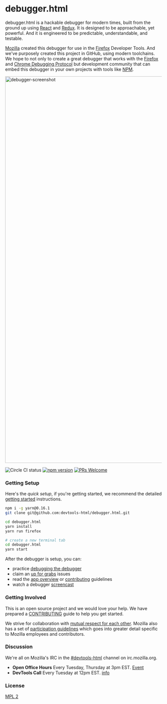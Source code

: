 # debugger.html

debugger.html is a hackable debugger for modern times, built from the ground up using [React][react] and [Redux][redux].  It is designed to be approachable, yet powerful.  And it is engineered to be predictable, understandable, and testable.

[Mozilla][mozilla] created this debugger for use in the [Firefox][mozilla-firefox] Developer Tools.  And we've purposely created this project in GitHub, using modern toolchains.  We hope to not only to create a great debugger that works with the [Firefox](https://wiki.mozilla.org/Remote_Debugging_Protocol) and [Chrome Debugging Protocol](https://chromedevtools.github.io/debugger-protocol-viewer/1-1/) but development community that can embed this debugger in your own projects with tools like [NPM](http://npmjs.com/).

<img width="1240" alt="debugger-screenshot" src="https://cloud.githubusercontent.com/assets/2134/20220906/29932702-a7e4-11e6-8754-69ee914a30d5.png">

![Circle CI status](https://circleci.com/gh/devtools-html/debugger.html.svg??&style=shield)
[![npm version](https://img.shields.io/npm/v/debugger.html.svg)](https://www.npmjs.com/package/debugger.html)
[![PRs Welcome](https://img.shields.io/badge/PRs-welcome-brightgreen.svg?style=flat-square)](http://makeapullrequest.com)

### Getting Setup

Here's the *quick setup*, if you're getting started, we recommend the detailed [getting started][getting-started] instructions.

```bash
npm i -g yarn@0.16.1
git clone git@github.com:devtools-html/debugger.html.git

cd debugger.html
yarn install
yarn run firefox

# create a new terminal tab
cd debugger.html
yarn start
```

After the debugger is setup, you can:

* practice [debugging the debugger][first-activity]
* claim an [up for grabs][up-for-grabs] issues
* read the [app overview][app-overview] or [contributing][contributing] guidelines
* watch a debugger [screencast][getting-started-screencast]

### Getting Involved

This is an open source project and we would love your help. We have prepared a [CONTRIBUTING][contributing] guide to help you get started.

We strive for collaboration with [mutual respect for each other][contributing].   Mozilla also has a set of [participation guidelines](https://www.mozilla.org/en-US/about/governance/policies/participation/) which goes into greater detail specific to Mozilla employees and contributors.

### Discussion

We're all on Mozilla's IRC in the [#devtools-html][irc-devtools-html] channel on irc.mozilla.org.

* **Open Office Hours** Every Tuesday, Thursday at 3pm EST. [Event](https://calendar.google.com/calendar/render#eventpage_6%7Ceid-MzBtZHBhNm5jcW44dXR0dm1yajliOWQzamNfMjAxNjExMjJUMjAwMDAwWiBodWtoZG9rbzNuMm5oNzZiZGw2dWUya2pqb0Bn-1-0-)
* **DevTools Call** Every Tuesday at 12pm EST. [info](https://wiki.mozilla.org/DevTools)

### License

[MPL 2](./LICENSE)

[react]:https://facebook.github.io/react/
[redux]:http://redux.js.org/
[mozilla]:https://www.mozilla.org/
[mozilla-firefox]:https://www.mozilla.org/firefox/

[getting-started]:./docs/getting-setup.md
[contributing]:./CONTRIBUTING.md
[getting-started-screencast]:/docs/videos#getting-started
[up-for-grabs]:https://github.com/devtools-html/debugger.html/issues?q=is%3Aissue+is%3Aopen+label%3A%22up+for+grabs%22
[app-overview]:./docs/debugger.html-react-redux-overview.md
[first-activity]:./docs/debugging-the-debugger.md

[irc-devtools-html]:irc://irc.mozilla.org/devtools-html

[GitHub Desktop]:https://desktop.github.com/
